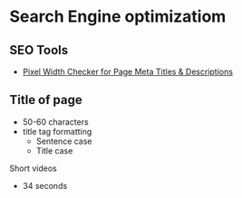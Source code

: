 # Search Engine optimizatiom

## SEO Tools

- [Pixel Width Checker for Page Meta Titles & Descriptions](http://searchwilderness.com/tools/pixel-length/)

## Title of page

- 50-60 characters
- title tag formatting
  - Sentence case
  - Title case

Short videos

- 34 seconds
